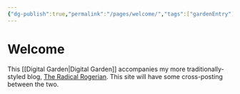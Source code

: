 ```yaml
---
{"dg-publish":true,"permalink":"/pages/welcome/","tags":["gardenEntry"]}
---
```


# Welcome
This [[Digital Garden\|Digital Garden]] accompanies my more traditionally-styled blog, [The Radical Rogerian](https://radicalrogerian.blogspot.com/). This site will have some cross-posting between the two. 